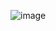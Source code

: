 ![image](https://user-images.githubusercontent.com/91891085/224489609-4219337e-08d8-4545-b903-5475d9d92687.png)
